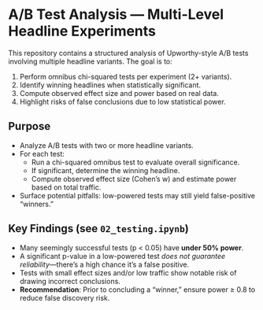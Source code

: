 # A/B Test Analysis — Multi-Level Headline Experiments

This repository contains a structured analysis of Upworthy-style A/B tests involving multiple headline variants. The goal is to:

1. Perform omnibus chi-squared tests per experiment (2+ variants).
2. Identify winning headlines when statistically significant.
3. Compute observed effect size and power based on real data.
4. Highlight risks of false conclusions due to low statistical power.

## Purpose

- Analyze A/B tests with two or more headline variants.
- For each test:
  - Run a chi-squared omnibus test to evaluate overall significance.
  - If significant, determine the winning headline.
  - Compute observed effect size (Cohen’s w) and estimate power based on total traffic.
- Surface potential pitfalls: low-powered tests may still yield false-positive “winners.”

## Key Findings (see `02_testing.ipynb`)

- Many seemingly successful tests (p < 0.05) have **under 50% power**.
- A significant p-value in a low-powered test *does not guarantee reliability*—there’s a high chance it’s a false positive.
- Tests with small effect sizes and/or low traffic show notable risk of drawing incorrect conclusions.
- **Recommendation**: Prior to concluding a “winner,” ensure power ≥ 0.8 to reduce false discovery risk.
